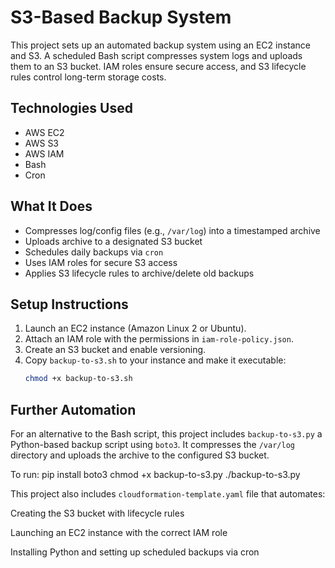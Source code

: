 # S3-Based Backup System

This project sets up an automated backup system using an EC2 instance and S3. A scheduled Bash script compresses system logs and uploads them to an S3 bucket. IAM roles ensure secure access, and S3 lifecycle rules control long-term storage costs.

## Technologies Used
- AWS EC2
- AWS S3
- AWS IAM
- Bash
- Cron

## What It Does
- Compresses log/config files (e.g., `/var/log`) into a timestamped archive
- Uploads archive to a designated S3 bucket
- Schedules daily backups via `cron`
- Uses IAM roles for secure S3 access
- Applies S3 lifecycle rules to archive/delete old backups

## Setup Instructions

1. Launch an EC2 instance (Amazon Linux 2 or Ubuntu).
2. Attach an IAM role with the permissions in `iam-role-policy.json`.
3. Create an S3 bucket and enable versioning.
4. Copy `backup-to-s3.sh` to your instance and make it executable:
   ```bash
   chmod +x backup-to-s3.sh

## Further Automation

For an alternative to the Bash script, this project includes `backup-to-s3.py` a Python-based backup script using `boto3`. It compresses the `/var/log` directory and uploads the archive to the configured S3 bucket. 

To run:
pip install boto3
chmod +x backup-to-s3.py
./backup-to-s3.py

This project also includes `cloudformation-template.yaml` file that automates:

Creating the S3 bucket with lifecycle rules

Launching an EC2 instance with the correct IAM role

Installing Python and setting up scheduled backups via cron
